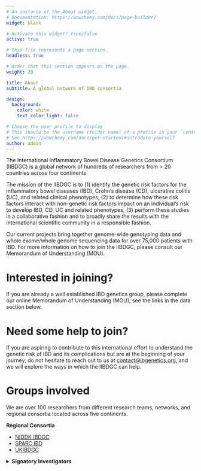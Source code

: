 ```yaml
---
# An instance of the About widget.
# Documentation: https://wowchemy.com/docs/page-builder/
widget: blank

# Activate this widget? true/false
active: true

# This file represents a page section.
headless: true

# Order that this section appears on the page.
weight: 20

title: About
subtitle: A global network of IBD consortia

design:
  background:
    color: white
    text_color_light: false

# Choose the user profile to display
# This should be the username (folder name) of a profile in your `content/authors/` folder.
# See https://wowchemy.com/docs/get-started/#introduce-yourself
author: admin
---
```


The International Inflammatory Bowel Disease Genetics Consortium (IIBDGC) is a global network of hundreds of researchers from > 20 countries across four continents.

The mission of the IIBDGC is to (1) identify the genetic risk factors for the inflammatory bowel diseases (IBD), Crohn’s disease (CD), ulcerative colitis (UC), and related clinical phenotypes, (2) to determine how these risk factors interact with non-genetic risk factors impact on an individual’s risk to develop IBD, CD, UC and related phenotypes, (3) perform these studies in a collaborative fashion and to broadly share the results with the international scientific community in a responsible fashion.

Our current projects bring together genome-wide genotyping data and whole exome/whole genome sequencing data for over 75,000 patients with IBD. For more information on how to join the IIBDGC, please consult our Memorandum of Understanding (MOU).

# Interested in joining?
If you are already a well established IBD genetics group, please complete our online Memorandum of Understanding (MOU), see the links in the data section below.

# Need some help to join?
If you are aspiring to contribute to this international effort to understand the genetic risk of IBD and its complications but are at the beginning of your journey, do not hesitate to reach out to us at contact@ibgenetics.org, and we will explore the ways in which the IIBDGC can help.

# Groups involved
We are over 100 researchers from different research teams, networks, and regional consortia located across five continents.

**Regional Consortia**

- [NIDDK IBDGC](https://ibdgc.org)
- [SPARC IBD](https://www.crohnscolitisfoundation.org/research/current-research-initiatives/sparc-ibd)
- [UKIBDGC](http://www.ibdresearch.co.uk/)

<details>
  <summary><strong>Signatory Investigators</strong></summary>

| Name                    | Affiliation                                                                                                                |
|-------------------------|----------------------------------------------------------------------------------------------------------------------------|
| Aarno Palotie           | Institute for Molecular Medicine Finland                                                                                   |
| Andre Franke            | Institute of Clinical Molecular Biology (IKMB), Christian-Albrechts-University of Kiel                                     |
| Anna Latiano            | Fondazione IRCCS Casa Sollievo della Sofferenza, Gastroenterology Unit                                                     |
| Antonio Julià           | Rheumatology Research Group, Vall d'Hebron University Hospital, Barcelona, Spain                                           |
| Bruce Sands             | Dr. Henry D. Janowitz Division of Gastroenterology, Icahn School of Medicine at Mount Sinai                                |
| Caren Heller            | Crohn's & Colitis Foundation                                                                                               |
| Charles Bernstein       | University of Manitoba IBD Clinical and Research Centre                                                                    |
| Christopher Moran       | MassGeneral Hospital for Children                                                                                          |
| David Ellinghaus        | Christian-Albrechts-University Kiel                                                                                        |
| David Okou              | Emory University                                                                                                           |
| Denis Franchimont       | Department of Gastroenterology, Erasme Hospital, Free University of Brussels, Belgium                                      |
| Dermot Mcgovern         | Cedars-Sinai                                                                                                               |
| Edouard Louis           | CHU Liège                                                                                                                  |
| Gerhard Rogler          | Department of Gastroenterology and Hepathology                                                                             |
| Graham Radford-Smith    | QIMR Berghofer MRI                                                                                                         |
| Hailiang Huang          | Broad Institute                                                                                                            |
| Hakon Hakonarson        | Children's Hospital of Philadelphia                                                                                        |
| Hamed Khalili           | Massachusetts General Hospital Gastroenterology Unit                                                                       |
| Harry Sokol             | St Antoine Hospital, APHP                                                                                                  |
| Jacob Mccauley          | John P. Hussman Institute for Human Genomics, Leonard M. Miller School of Medicine, University of Miami                    |
| Jean-Paul Achkar        | Cleveland Clinic                                                                                                           |
| Joel Pekow              | University of Chicago                                                                                                      |
| John Rioux              | Montreal Heart Institute, Research Center                                                                                  |
| Jonas Halfvarson        | Dept. Of Gastroenterology, Faculty of Medicine and Health, Örebro University                                               |
| Judith Kelsen           | Children's Hospital of Philadelphia                                                                                        |
| Judy Cho                | Icahn School of Medicine at Mount Sinai                                                                                    |
| Juozas Kupcinskas       | Department of Gastroenterology, Lithuanian University of Health Sciences                                                   |
| Lee A Denson            | Cincinnati Children's Hospital Medical Center                                                                              |
| Luis Bujanda            | Osakidetza-Basque Health Service                                                                                           |
| Lynnette R Ferguson     | The University of Auckland                                                                                                 |
| Manuel Rivas            | Stanford University                                                                                                        |
| Maria Abreu             | Division of Gastroenterology, Department of Medicine, Leonard M. Miller School of Medicine, University of Miami            |
| Mark Daly               | The Broad Institute                                                                                                        |
| Mark Silverberg         | Mount Sinai Hospital, Toronto ON                                                                                           |
| Miles Parkes            | Addenborookes Hospital                                                                                                     |
| Ramnik Xavier           | Broad Institute                                                                                                            |
| Reza Malekzadeh         | DDRI, Tehran University of Medical Sciences                                                                                |
| Richard Gearry          | Department of Medicine, University of Otago, Christchurch                                                                  |
| Richard H. Duerr        | Department of Medicine, University of Pittsburgh School of Medicine                                                        |
| Rinse K. Weersma        | Dept of Gastroenterology and Hepatology, University of Groningen and University Medical Center Groningen, The Netherlands  |
| Siew Chien Ng           | The Chinese University of Hong Kong                                                                                        |
| Steven Brant            | Rutgers University                                                                                                         |
| Subramaniam Kugathasan  | Emory University                                                                                                           |
| Séverine Vermeire       | Department of Gastroenterology - University hospitals Leuven                                                               |
| Tim Orchard             | Imperial College London                                                                                                    |
| Uroš Potočnik           | University of Maribor, Faculty of Medicine, Center for Human Molecular Genetics and Pharmacogenomics                       |
| Vibeke Andersen         | Focused Research Unit for Molecular Diagnostic and Clinical Research, Hospital of Southern Jutland                         |

</details>

